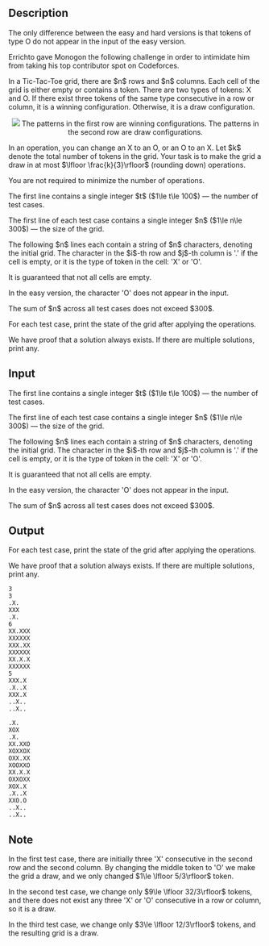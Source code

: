## Description

<div><p><span class="tex-font-style-bf">The only difference between the easy and hard versions is that tokens of type <span class="tex-font-style-tt">O</span> do not appear in the input of the easy version.</span></p><p><span class="tex-font-style-it">Errichto gave Monogon the following challenge in order to intimidate him from taking his top contributor spot on Codeforces.</span></p><p>In a Tic-Tac-Toe grid, there are $n$ rows and $n$ columns. Each cell of the grid is either empty or contains a token. There are two types of tokens: <span class="tex-font-style-tt">X</span> and <span class="tex-font-style-tt">O</span>. If there exist three tokens of the same type consecutive in a row or column, it is a winning configuration. Otherwise, it is a draw configuration.</p><center> <img class="tex-graphics" src="file://jIl1Odlf.png" style="max-width: 100.0%;max-height: 100.0%;"> The patterns in the first row are winning configurations. The patterns in the second row are draw configurations. </center><p>In an operation, you can change an <span class="tex-font-style-tt">X</span> to an <span class="tex-font-style-tt">O</span>, or an <span class="tex-font-style-tt">O</span> to an <span class="tex-font-style-tt">X</span>. Let $k$ denote the total number of tokens in the grid. Your task is to make the grid a <span class="tex-font-style-bf">draw</span> in at most $\lfloor \frac{k}{3}\rfloor$ (rounding down) operations.</p><p>You are <span class="tex-font-style-bf">not required</span> to minimize the number of operations.</p></div><div class="input-specification"><p>The first line contains a single integer $t$ ($1\le t\le 100$) — the number of test cases.</p><p>The first line of each test case contains a single integer $n$ ($1\le n\le 300$) — the size of the grid.</p><p>The following $n$ lines each contain a string of $n$ characters, denoting the initial grid. The character in the $i$-th row and $j$-th column is '<span class="tex-font-style-tt">.</span>' if the cell is empty, or it is the type of token in the cell: '<span class="tex-font-style-tt">X</span>' or '<span class="tex-font-style-tt">O</span>'.</p><p>It is guaranteed that not all cells are empty.</p><p>In the easy version, the character '<span class="tex-font-style-tt">O</span>' does not appear in the input.</p><p>The sum of $n$ across all test cases does not exceed $300$.</p></div><div class="output-specification"><p>For each test case, print the state of the grid after applying the operations.</p><p>We have proof that a solution always exists. If there are multiple solutions, print any.</p></div>

## Input

<p>The first line contains a single integer $t$ ($1\le t\le 100$) — the number of test cases.</p><p>The first line of each test case contains a single integer $n$ ($1\le n\le 300$) — the size of the grid.</p><p>The following $n$ lines each contain a string of $n$ characters, denoting the initial grid. The character in the $i$-th row and $j$-th column is '<span class="tex-font-style-tt">.</span>' if the cell is empty, or it is the type of token in the cell: '<span class="tex-font-style-tt">X</span>' or '<span class="tex-font-style-tt">O</span>'.</p><p>It is guaranteed that not all cells are empty.</p><p>In the easy version, the character '<span class="tex-font-style-tt">O</span>' does not appear in the input.</p><p>The sum of $n$ across all test cases does not exceed $300$.</p>

## Output

<p>For each test case, print the state of the grid after applying the operations.</p><p>We have proof that a solution always exists. If there are multiple solutions, print any.</p>





```input1
3
3
.X.
XXX
.X.
6
XX.XXX
XXXXXX
XXX.XX
XXXXXX
XX.X.X
XXXXXX
5
XXX.X
.X..X
XXX.X
..X..
..X..
```




```output1
.X.
XOX
.X.
XX.XXO
XOXXOX
OXX.XX
XOOXXO
XX.X.X
OXXOXX
XOX.X
.X..X
XXO.O
..X..
..X..
```



## Note

<p>In the first test case, there are initially three '<span class="tex-font-style-tt">X</span>' consecutive in the second row and the second column. By changing the middle token to '<span class="tex-font-style-tt">O</span>' we make the grid a draw, and we only changed $1\le \lfloor 5/3\rfloor$ token.</p><p>In the second test case, we change only $9\le \lfloor 32/3\rfloor$ tokens, and there does not exist any three '<span class="tex-font-style-tt">X</span>' or '<span class="tex-font-style-tt">O</span>' consecutive in a row or column, so it is a draw.</p><p>In the third test case, we change only $3\le \lfloor 12/3\rfloor$ tokens, and the resulting grid is a draw.</p>
